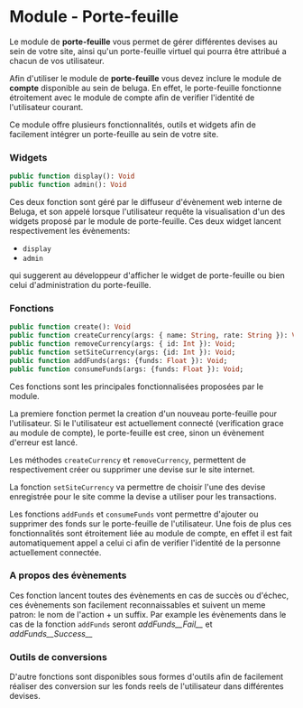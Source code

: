 Module - Porte-feuille
======================

Le module de __porte-feuille__ vous permet de gérer différentes devises au sein de votre site,
ainsi qu'un porte-feuille virtuel qui pourra être attribué a chacun de vos utilisateur.

Afin d'utiliser le module de __porte-feuille__ vous devez inclure le module de __compte__ disponible au sein 
de beluga. En effet, le porte-feuille fonctionne étroitement avec le module de compte afin de verifier
l'identité de l'utilisateur courant.

Ce module offre plusieurs fonctionnalités, outils et widgets afin de facilement intégrer un porte-feuille
au sein de votre site.

### Widgets


```Haxe
public function display(): Void
public function admin(): Void
```

Ces deux fonction sont géré par le diffuseur d'évènement web interne de Beluga, et son appelé lorsque l'utilisateur
requête la visualisation d'un des widgets proposé par le module de porte-feuille. Ces deux widget lancent 
respectivement les évènements:

* `display`
* `admin`

qui suggerent au développeur d'afficher le widget de porte-feuille ou bien celui d'administration du porte-feuille.


### Fonctions

```Haxe
public function create(): Void
public function createCurrency(args: { name: String, rate: String }): Void;
public function removeCurrency(args: { id: Int }): Void;
public function setSiteCurrency(args: {id: Int }): Void;
public function addFunds(args: {funds: Float }): Void;
public function consumeFunds(args: {funds: Float }): Void;
```

Ces fonctions sont les principales fonctionnalisées proposées par le module.

La premiere fonction permet la creation d'un nouveau porte-feuille pour l'utilisateur. Si le l'utilisateur est 
actuellement connecté (verification grace au module de compte), le porte-feuille est cree, sinon un évènement
d'erreur est lancé.

Les méthodes `createCurrency` et `removeCurrency`, permettent de respectivement créer ou supprimer une devise
sur le site internet.

La fonction `setSiteCurrency` va permettre de choisir l'une des devise enregistrée pour le site comme la 
devise a utiliser pour les transactions.

Les fonctions `addFunds` et `consumeFunds` vont permettre d'ajouter ou supprimer des fonds sur le porte-feuille 
de l'utilisateur. Une fois de plus ces fonctionnalités sont étroitement liée au module de compte, en effet
il est fait automatiquement appel a celui ci afin de verifier l'identité de la personne actuellement connectée.

### A propos des évènements

Ces fonction lancent toutes des évènements en cas de succès ou d'échec, ces évènements son facilement reconnaissables 
et suivent un meme patron: le nom de l'action + un suffix. Par example les évènements dans le cas de la fonction 
`addFunds` seront *addFunds__Fail__* et *addFunds__Success__*

### Outils de conversions

D'autre fonctions sont disponibles sous formes d'outils afin de facilement réaliser des conversion sur
les fonds reels de l'utilisateur dans différentes devises.

